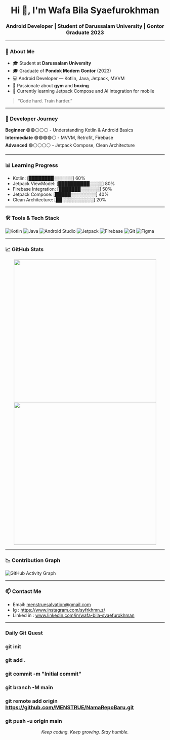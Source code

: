 <h1 align="center">Hi 👋, I'm Wafa Bila Syaefurokhman</h1>
<h3 align="center">Android Developer | Student of Darussalam University | Gontor Graduate 2023</h3>

---

### 🧠 About Me

- 🎓 Student at **Darussalam University**
- 🎓 Graduate of **Pondok Modern Gontor** (2023)
- 💻 Android Developer — Kotlin, Java, Jetpack, MVVM
- 🥊 Passionate about **gym** and **boxing**
- 🚀 Currently learning Jetpack Compose and AI integration for mobile

> “Code hard. Train harder.”

---

### 🚀 Developer Journey

**Beginner** 🟢🟢⚪⚪⚪ - Understanding Kotlin & Android Basics  
**Intermediate** 🟢🟢🟢🟢⚪ - MVVM, Retrofit, Firebase  
**Advanced** 🟢⚪⚪⚪⚪ - Jetpack Compose, Clean Architecture

---

### 📊 Learning Progress

- Kotlin: [████████░░░░░░] 60%  
- Jetpack ViewModel: [██████████░░░░] 80%  
- Firebase Integration: [███████░░░░░░] 50%  
- Jetpack Compose: [█████░░░░░░░░] 40%  
- Clean Architecture: [██░░░░░░░░░░] 20%

---

### 🛠️ Tools & Tech Stack

![Kotlin](https://img.shields.io/badge/Kotlin-Intermediate-blue?logo=kotlin)
![Java](https://img.shields.io/badge/Java-Intermediate-orange?logo=java)
![Android Studio](https://img.shields.io/badge/Android_Studio-Tools-green?logo=androidstudio)
![Jetpack](https://img.shields.io/badge/Jetpack-Libraries-blueviolet?logo=android)
![Firebase](https://img.shields.io/badge/Firebase-Learning-yellow?logo=firebase)
![Git](https://img.shields.io/badge/Git-CLI-orange?logo=git)
![Figma](https://img.shields.io/badge/Figma-UI/UX-red?logo=figma)

---

### 📈 GitHub Stats

<p align="center">
  <img src="https://github-readme-stats.vercel.app/api?username=MENSTRUE&show_icons=true&theme=tokyonight" width="450"/>
  <img src="https://github-readme-streak-stats.herokuapp.com/?user=MENSTRUE&theme=tokyonight" width="450"/>
</p>

---

### 📉 Contribution Graph

![GitHub Activity Graph](https://github-readme-activity-graph.cyclic.app/graph?username=MENSTRUE&theme=tokyo-night)

---

### 📫 Contact Me

- Email: menstruesalvation@gmail.com
- Ig : https://www.instagram.com/syfrkhmn.z/
- Linked in : www.linkedin.com/in/wafa-bila-syaefurokhman

---

### Daily Git Quest

### git init
### git add .
### git commit -m "Initial commit"
### git branch -M main
### git remote add origin https://github.com/MENSTRUE/NamaRepoBaru.git
### git push -u origin main


<p align="center"><i>Keep coding. Keep growing. Stay humble.</i></p>
